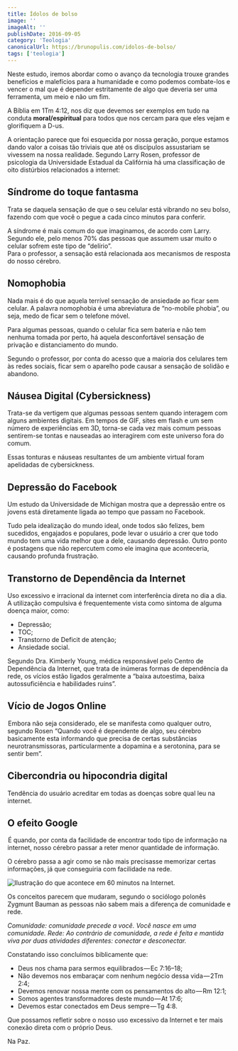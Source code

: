 ```yaml
---
title: Ídolos de bolso
image: ''
imageAlt: ''
publishDate: 2016-09-05
category: 'Teologia'
canonicalUrl: https://brunopulis.com/idolos-de-bolso/
tags: ['teologia']
---
```


Neste estudo, iremos abordar como o avanço da tecnologia trouxe grandes benefícios e malefícios para a humanidade e como podemos combate-los e vencer o mal que é depender estritamente de algo que deveria ser uma ferramenta, um meio e não um fim.

A Bíblia em 1Tm 4:12, nos diz que devemos ser exemplos em tudo na conduta **moral/espiritual** para todos que nos cercam para que eles vejam e glorifiquem a D-us.

A orientação parece que foi esquecida por nossa geração, porque estamos dando valor a coisas tão triviais que até os discípulos assustariam se vivessem na nossa realidade. Segundo Larry Rosen, professor de psicologia da Universidade Estadual da Califórnia há uma classificação de oito distúrbios relacionados a internet:

## **Síndrome do toque fantasma**

Trata se daquela sensação de que o seu celular está vibrando no seu bolso, fazendo com que você o pegue a cada cinco minutos para conferir.

A síndrome é mais comum do que imaginamos, de acordo com Larry. Segundo ele, pelo menos 70% das pessoas que assumem usar muito o celular sofrem este tipo de “delírio”.  
Para o professor, a sensação está relacionada aos mecanismos de resposta do nosso cérebro.

## **Nomophobia**

Nada mais é do que aquela terrível sensação de ansiedade ao ficar sem celular. A palavra nomophobia é uma abreviatura de “no-mobile phobia”, ou seja, medo de ficar sem o telefone móvel.

Para algumas pessoas, quando o celular fica sem bateria e não tem nenhuma tomada por perto, há aquela desconfortável sensação de privação e distanciamento do mundo.

Segundo o professor, por conta do acesso que a maioria dos celulares tem às redes sociais, ficar sem o aparelho pode causar a sensação de solidão e abandono.

## **Náusea Digital (Cybersickness)**

Trata-se da vertigem que algumas pessoas sentem quando interagem com alguns ambientes digitais. Em tempos de GIF, sites em flash e um sem número de experiências em 3D, torna-se cada vez mais comum pessoas sentirem-se tontas e nauseadas ao interagirem com este universo fora do comum.

Essas tonturas e náuseas resultantes de um ambiente virtual foram apelidadas de cybersickness.

## **Depressão do Facebook**

Um estudo da Universidade de Michigan mostra que a depressão entre os jovens está diretamente ligada ao tempo que passam no Facebook.

Tudo pela idealização do mundo ideal, onde todos são felizes, bem sucedidos, engajados e populares, pode levar o usuário a crer que todo mundo tem uma vida melhor que a dele, causando depressão. Outro ponto é postagens que não repercutem como ele imagina que aconteceria, causando profunda frustração.

## **Transtorno de Dependência da Internet**

Uso excessivo e irracional da internet com interferência direta no dia a dia. A utilização compulsiva é frequentemente vista como sintoma de alguma doença maior, como:

- Depressão;
- TOC;
- Transtorno de Deficit de atenção;
- Ansiedade social.

Segundo Dra. Kimberly Young, médica responsável pelo Centro de Dependência da Internet, que trata de inúmeras formas de dependência da rede, os vícios estão ligados geralmente a “baixa autoestima, baixa autossuficiência e habilidades ruins”.

## **Vício de Jogos Online**

 Embora não seja considerado, ele se manifesta como qualquer outro, segundo Rosen “Quando você é dependente de algo, seu cérebro basicamente esta informando que precisa de certas substâncias neurotransmissoras, particularmente a dopamina e a serotonina, para se sentir bem”.

## **Cibercondria ou hipocondria digital**

Tendência do usuário acreditar em todas as doenças sobre qual leu na internet.

## O efeito Google

 É quando, por conta da facilidade de encontrar todo tipo de informação na internet, nosso cérebro passar a reter menor quantidade de informação.

O cérebro passa a agir como se não mais precisasse memorizar certas informações, já que conseguiria com facilidade na rede.

![Ilustração do que acontece em 60 minutos na Internet. ](images/60-seconds-internet.avif)

Os conceitos parecem que mudaram, segundo o sociólogo polonês Zygmunt Bauman as pessoas não sabem mais a diferença de comunidade e rede.

*Comunidade: comunidade precede a você. Você nasce em uma comunidade.* *Rede: Ao contrário de comunidade, a rede é feita e mantida viva por duas atividades diferentes: conectar e desconectar.*

Constatando isso concluímos biblicamente que:

- Deus nos chama para sermos equilibrados — Ec 7:16–18;
- Não devemos nos embaraçar com nenhum negócio dessa vida — 2Tm 2:4;
- Devemos renovar nossa mente com os pensamentos do alto — Rm 12:1;
- Somos agentes transformadores deste mundo — At 17:6;
- Devemos estar conectados em Deus sempre — Tg 4:8.

Que possamos refletir sobre o nosso uso excessivo da Internet e ter mais conexão direta com o próprio Deus.

Na Paz.
